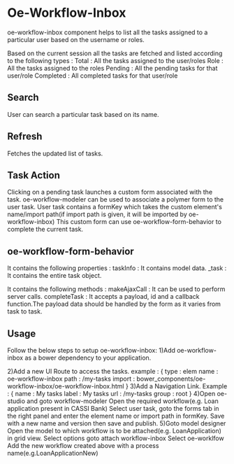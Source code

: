 # Oe-Workflow-Inbox
oe-workflow-inbox component helps to list all the tasks assigned to a particular user based on the username or roles.

Based on the current session all the tasks are fetched and listed according to the following types :
Total : All the tasks assigned to the user/roles
Role : All the tasks assigned to the roles
Pending : All the pending tasks for that user/role
Completed : All completed tasks for that user/role

## Search
User can search a particular task based on its name.

## Refresh
Fetches the updated list of tasks.

## Task Action
Clicking on a pending task launches a custom form associated with the task.
oe-workflow-modeler can be used to associate a polymer form to the user  task.
User task contains a formKey which takes the custom element's name/import path(if import path is given, it will be imported by oe-workflow-inbox)
This custom form can use oe-workflow-form-behavior to complete the current task.

## oe-workflow-form-behavior
It contains the following properties :
taskInfo : It contains model data.
_task : It contains the entire task object.

It contains the following methods :
makeAjaxCall : It can be used to perform server calls.
completeTask : It accepts a payload, id and a callback function.The payload data should be handled by the form as it varies from task to task.

## Usage
Follow the below steps to setup oe-workflow-inbox:
1)Add oe-workflow-inbox as a bower dependency to your application.

2)Add a new UI Route to access the tasks.
example :
{
                type : elem
                name : oe-workflow-inbox
                path : /my-tasks
                import : bower_components/oe-workflow-inbox/oe-workflow-inbox.html
}
3)Add a Navigation Link.
Example :
{
                name : My tasks
                label : My tasks
                url : /my-tasks
                group : root
}
4)Open oe-studio and goto workflow-modeler
                Open the required workflow(e.g. Loan application present in CASSI Bank)
                Select user task, goto the forms tab in the right panel and enter the element name or import path in formKey.
                Save with a new name and version then save and publish.
5)Goto model designer
                Open the model to which workflow is to be attached(e.g. LoanApplication) in grid view.
                Select options goto attach workflow-inbox
                Select oe-worklfow
                Add the new workflow created above with a process name(e.g.LoanApplicationNew)

